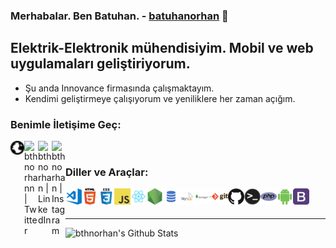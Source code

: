 ### Merhabalar. Ben Batuhan. - [batuhanorhan][website] 👋

## Elektrik-Elektronik mühendisiyim. Mobil ve web uygulamaları geliştiriyorum.
- Şu anda Innovance firmasında çalışmaktayım.
- Kendimi geliştirmeye çalışıyorum ve yeniliklere her zaman açığım.

### Benimle İletişime Geç:

[<img align="left" alt="batuhanorhan.com" width="22px" src="https://raw.githubusercontent.com/iconic/open-iconic/master/svg/globe.svg" />][website]
[<img align="left" alt="bthnorhann | Twitter" width="22px" src="https://cdn.jsdelivr.net/npm/simple-icons@v3/icons/twitter.svg" />][twitter]
[<img align="left" alt="bthnorhan | LinkedIn" width="22px" src="https://cdn.jsdelivr.net/npm/simple-icons@v3/icons/linkedin.svg" />][linkedin]
[<img align="left" alt="bthnorhan | Instagram" width="22px" src="https://cdn.jsdelivr.net/npm/simple-icons@v3/icons/instagram.svg" />][instagram]

<br />

### Diller ve Araçlar:

<img align="left" alt="Visual Studio Code" width="26px" src="https://raw.githubusercontent.com/github/explore/80688e429a7d4ef2fca1e82350fe8e3517d3494d/topics/visual-studio-code/visual-studio-code.png" />
<img align="left" alt="HTML5" width="26px" src="https://raw.githubusercontent.com/github/explore/80688e429a7d4ef2fca1e82350fe8e3517d3494d/topics/html/html.png" />
<img align="left" alt="CSS3" width="26px" src="https://raw.githubusercontent.com/github/explore/80688e429a7d4ef2fca1e82350fe8e3517d3494d/topics/css/css.png" />
<img align="left" alt="JavaScript" width="26px" src="https://raw.githubusercontent.com/github/explore/80688e429a7d4ef2fca1e82350fe8e3517d3494d/topics/javascript/javascript.png" />
<img align="left" alt="React" width="26px" src="https://raw.githubusercontent.com/github/explore/80688e429a7d4ef2fca1e82350fe8e3517d3494d/topics/react/react.png" />
<img align="left" alt="Node.js" width="26px" src="https://raw.githubusercontent.com/github/explore/80688e429a7d4ef2fca1e82350fe8e3517d3494d/topics/nodejs/nodejs.png" />
<img align="left" alt="SQL" width="26px" src="https://raw.githubusercontent.com/github/explore/80688e429a7d4ef2fca1e82350fe8e3517d3494d/topics/sql/sql.png" />
<img align="left" alt="MySQL" width="26px" src="https://raw.githubusercontent.com/github/explore/80688e429a7d4ef2fca1e82350fe8e3517d3494d/topics/mysql/mysql.png" />
<img align="left" alt="MongoDB" width="26px" src="https://raw.githubusercontent.com/github/explore/80688e429a7d4ef2fca1e82350fe8e3517d3494d/topics/mongodb/mongodb.png" />
<img align="left" alt="Git" width="26px" src="https://raw.githubusercontent.com/github/explore/80688e429a7d4ef2fca1e82350fe8e3517d3494d/topics/git/git.png" />
<img align="left" alt="GitHub" width="26px" src="https://raw.githubusercontent.com/github/explore/78df643247d429f6cc873026c0622819ad797942/topics/github/github.png" />
<img align="left" alt="HTML5" width="26px" src="https://raw.githubusercontent.com/github/explore/80688e429a7d4ef2fca1e82350fe8e3517d3494d/topics/terminal/terminal.png" />
<img align="left" alt="PHP" width="26px" src="https://raw.githubusercontent.com/github/explore/ccc16358ac4530c6a69b1b80c7223cd2744dea83/topics/php/php.png" />
<img align="left" alt="Android" width="26px" src="https://raw.githubusercontent.com/github/explore/80688e429a7d4ef2fca1e82350fe8e3517d3494d/topics/android/android.png" />
<img align="left" alt="Bootstrap" width="26px" src="https://raw.githubusercontent.com/github/explore/80688e429a7d4ef2fca1e82350fe8e3517d3494d/topics/bootstrap/bootstrap.png" />
<br />
<br />

---

<img align="left" alt="bthnorhan's Github Stats" src="https://github-readme-stats.vercel.app/api?username=bthnorhan&show_icons=true&hide_border=true" />

[website]: https://batuhanorhan.com
[twitter]: https://twitter.com/bthnorhann
[instagram]: https://instagram.com/bthnorhan
[linkedin]: https://linkedin.com/in/bthnorhan
